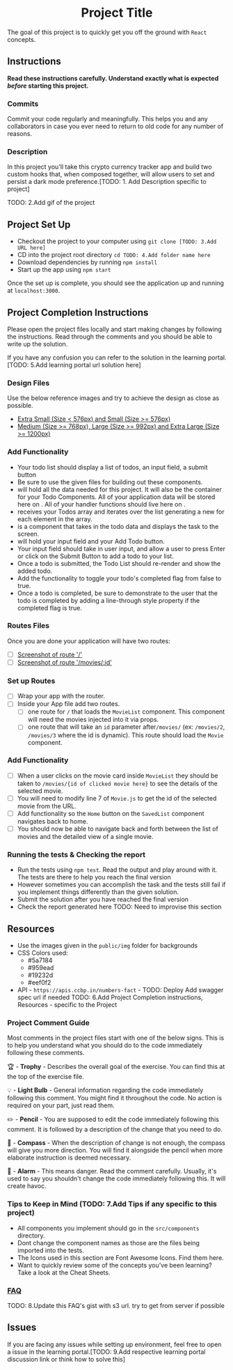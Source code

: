 <div style="text-align:center">
    <h1>Project Title</h1>
</div>

The goal of this project is to quickly get you off the ground with `React`
concepts.

## Instructions

**Read these instructions carefully. Understand exactly what is expected
_before_ starting this project.**

### Commits

Commit your code regularly and meaningfully. This helps you and any
collaborators in case you ever need to return to old code for any number of
reasons.

### Description

In this project you'll take this crypto currency tracker app and build two
custom hooks that, when composed together, will allow users to set and persist a
dark mode preference.[TODO: 1. Add Description specific to project]

TODO: 2.Add gif of the project

## Project Set Up

- Checkout the project to your computer using `git clone [TODO: 3.Add URL here]`
- CD into the project root directory `cd TODO: 4.Add folder name here`
- Download dependencies by running `npm install`
- Start up the app using `npm start`

Once the set up is complete, you should see the application up and running at
`localhost:3000`.

## Project Completion Instructions

Please open the project files locally and start making changes by following the
instructions. Read through the comments and you should be able to write up the
solution.

If you have any confusion you can refer to the solution in the learning portal.
[TODO: 5.Add learning portal url solution here]

### Design Files

Use the below reference images and try to achieve the design as close as
possible.

- [Extra Small (Size < 576px) and Small (Size >= 576px)](https://nkb-backend-media-static-tenxiitian.s3.ap-south-1.amazonaws.com/tenxiitian_prod/programs/Tech+Programs/frontend-content/ccbp/coding-practice-questions/responsive-website/portfolio-footer-section-xs-v1.png)
- [Medium (Size >= 768px), Large (Size >= 992px) and Extra Large (Size >= 1200px)](https://nkb-backend-media-static-tenxiitian.s3.ap-south-1.amazonaws.com/tenxiitian_prod/programs/Tech+Programs/frontend-content/ccbp/coding-practice-questions/responsive-website/portfolio-footer-section-md-v1.png)

<!-- Sample 1 Project Completion Instructions for app with single route Start -->

### Add Functionality

- Your todo list should display a list of todos, an input field, a submit button
- Be sure to use the given files for building out these components.
- <App /> will hold all the data needed for this project. It will also be the
  container for your Todo Components. All of your application data will be
  stored here on <App />. All of your handler functions should live here on
  <App />.
- <TodoList /> receives your Todos array and iterates over the list generating a
  new <Todo /> for each element in the array.
- <Todo /> is a component that takes in the todo data and displays the task to
  the screen.
- <TodoForm> will hold your input field and your Add Todo button.
- Your input field should take in user input, and allow a user to press Enter or
  click on the Submit Button to add a todo to your list.
- Once a todo is submitted, the Todo List should re-render and show the added
  todo.
- Add the functionality to toggle your todo's completed flag from false to true.
- Once a todo is completed, be sure to demonstrate to the user that the todo is
  completed by adding a line-through style property if the completed flag is
  true.

<!-- Sample 1 Project Completion Instructions for app with single route Start End -->

<!-- Sample 2 Project Completion Instructions with multiple routes Start -->

### Routes Files

Once you are done your application will have two routes:

- [ ] [Screenshot of route '/'](https://tk-assets.lambdaschool.com/b9ced241-681f-432a-9047-ef2ba7e34946_first-route.png)
- [ ] [Screenshot of route '/movies/:id'](https://tk-assets.lambdaschool.com/06f9f448-2804-4b4a-9408-41904af96a4e_second-route.png)

### Set up Routes

- [ ] Wrap your app with the router.
- [ ] Inside your App file add two routes.
  - [ ] one route for `/` that loads the `MovieList` component. This component
        will need the movies injected into it via props.
  - [ ] one route that will take an `id` parameter after`/movies/` (ex:
        `/movies/2`, `/movies/3` where the id is dynamic). This route should
        load the `Movie` component.

### Add Functionality

- [ ] When a user clicks on the movie card inside `MovieList` they should be
      taken to `/movies/{id of clicked movie here}` to see the details of the
      selected movie.
- [ ] You will need to modify line 7 of `Movie.js` to get the id of the selected
      movie from the URL.
- [ ] Add functionality so the `Home` button on the `SavedList` component
      navigates back to home.
- [ ] You should now be able to navigate back and forth between the list of
      movies and the detailed view of a single movie.

<!-- Sample 2 Project Completion Instructions with multiple routes End -->

### Running the tests & Checking the report

- Run the tests using `npm test`. Read the output and play around with it. The
  tests are there to help you reach the final version
- However sometimes you can accomplish the task and the tests still fail if you
  implement things differently than the given solution.
- Submit the solution after you have reached the final version
- Check the report generated here TODO: Need to improvise this section

## Resources

- Use the images given in the `public/img` folder for backgrounds
- CSS Colors used:
  - #5a7184
  - #959ead
  - #19232d
  - #eef0f2
- API - `https://apis.ccbp.in/numbers-fact` - TODO: Deploy Add swagger spec url
  if needed TODO: 6.Add Project Completion instructions, Resources - specific to
  the Project

### Project Comment Guide

Most comments in the project files start with one of the below signs. This is to
help you understand what you should do to the code immediately following these
comments.

🏆 - **Trophy** - Describes the overall goal of the exercise. You can find this
at the top of the exercise file.

💡 - **Light Bulb** - General information regarding the code immediately
following this comment. You might find it throughout the code. No action is
required on your part, just read them.

✏️ - **Pencil** - You are supposed to edit the code immediately following this
comment. It is followed by a description of the change that you need to do.

🧭 - **Compass** - When the description of change is not enough, the compass
will give you more direction. You will find it alongside the pencil when more
elaborate instruction is deemed necessary.

🚨 - **Alarm** - This means danger. Read the comment carefully. Usually, it's
used to say you shouldn't change the code immediately following this. It will
create havoc.

### Tips to Keep in Mind (TODO: 7.Add Tips if any specific to this project)

- All components you implement should go in the `src/components` directory.
- Dont change the component names as those are the files being imported into the
  tests.
- The Icons used in this section are Font Awesome Icons. Find them here.
- Want to quickly review some of the concepts you’ve been learning? Take a look
  at the Cheat Sheets.

### [FAQ](https://gist.github.com/PavanGangireddy/f36bbb8e69dd54d921b464fe2601ab1a)

TODO: 8.Update this FAQ's gist with s3 url. try to get from server if possible

## Issues

If you are facing any issues while setting up environment, feel free to open a
issue in the learning portal.[TODO: 9.Add respective learning portal discussion
link or think how to solve this]
